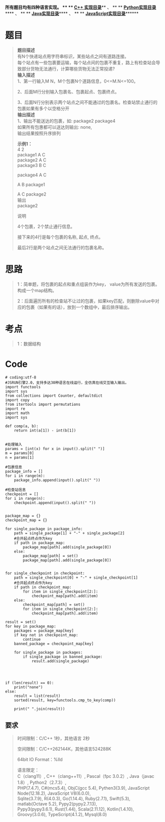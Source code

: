 **所有题目均有四种语言实现。 ** ** **[C++
实现目录](https://blog.csdn.net/misayaaaaa/category_12036814.html "C++
实现目录")****** 、 ** **
**[Python实现目录](https://blog.csdn.net/misayaaaaa/category_12111005.html
"Python实现目录")****** 、 ** **
**[Java实现目录](https://blog.csdn.net/misayaaaaa/category_12111006.html
"Java实现目录")****** 、 ** **
**[JavaScript实现目录](https://blog.csdn.net/misayaaaaa/category_12199270.html
"JavaScript实现目录")********

# 题目

> **题目描述**  
>  有N个快递站点用字符串标识，某些站点之间有道路连接。  
>  每个站点有一些包裹要运输，每个站点间的包裹不重复，路上有检查站会导致部分货物无法通行，计算哪些货物无法正常投递?  
>  **输入描述**  
>  1、第一行输入M N，M个包裹N个道路信息，0<=M.N<=100。
>
> 2、后面M行分别输入包裹名、包裹起点、包裹终点。
>
> 3、后面N行分别表示两个站点之间不能通过的包裹名。检查站禁止通行的包裹如果有多个以空格分开  
>  **输出描述**  
>  1、输出不能送达的包裹，如: package2 package4  
>  如果所有包惠都可以送达则输出: none,  
>  输出结果按照升序排列
>
> **示例1：**  
>  4 2  
>  package1 A C  
>  package2 A C  
>  package3 B C
>
> package4 A C
>
> A B package1
>
> A C package2  
>  输出  
>  package2
>
> 说明
>
> 4个包裹，2个禁止通行信息。
>
> 接下来的4行是每个包裹的名称, 起点, 终点。
>
> 最后2行是两个站点之间无法通行的包裹名称。

# 思路

> 1：简单题，将包裹的起点和重点组装作为key， value为所有发送的包裹。构成一个map结构。
>
> 2：后面遍历所有的检查站不让过的包裹，如果key匹配，则删除value中对应的包裹（如果有的话），放到一个数组中，最后排序输出。

# 考点

> 1：数据结构

# Code

    
    
    # coding:utf-8
    #JSRUN引擎2.0，支持多达30种语言在线运行，全仿真在线交互输入输出。 
    import functools
    import sys
    from collections import Counter, defaultdict
    import copy
    from itertools import permutations
    import re
    import math
    import sys
    
    def comp(a, b):
        return int(a[1]) - int(b[1])
    
    
    #处理输入
    params = [int(x) for x in input().split(" ")]
    m = params[0]
    n = params[1]
    
    #包裹信息
    package_info = []
    for i in range(m):
        package_info.append(input().split(" "))
    
    #检查站信息
    checkpoint = []
    for i in range(n):
        checkpoint.append(input().split(" "))
    
    
    package_map = {}
    checkpoint_map = {}
    
    for single_package in package_info:
        path = single_package[1] + "-" + single_package[2]
        #合并起点终点作为key
        if path in package_map:
            package_map[path].add(single_package[0])
        else:
            package_map[path] = set()
            package_map[path].add(single_package[0])
    
    
    for single_checkpoint in checkpoint:
        path = single_checkpoint[0] + "-" + single_checkpoint[1]
        #合并起点终点作为key
        if path in checkpoint_map:
            for item in single_checkpoint[2:]:
                checkpoint_map[path].add(item)
        else:
            checkpoint_map[path] = set()
            for item in single_checkpoint[2:]:
                checkpoint_map[path].add(item)
        
    result = set()
    for key in package_map:
        packages = package_map[key]
        if key not in checkpoint_map:
            continue
        banned_package = checkpoint_map[key]
    
        for single_package in packages:
            if single_package in banned_package:
                result.add(single_package)
            
        
    
    
    if (len(result) == 0):
        print("none")
    else:
        result = list(result)
        sorted(result, key=functools.cmp_to_key(comp))
    
        print(" ".join(result))
            
        
    

## 要求

> 时间限制：C/C++ 1秒，其他语言 2秒
>
> 空间限制：C/C++262144K，其他语言524288K
>
> 64bit IO Format：%lld
>
> 语言限定：  
>  C（clang11）, C++（clang++11）, Pascal（fpc 3.0.2）, Java（javac 1.8）,
> Python2（2.7.3）,  
>  PHP(7.4.7), C#(mcs5.4), ObjC(gcc 5.4), Pythen3(3.9), JavaScript
> Node(12.18.2), JavaScript V8(6.0.0),  
>  Sqlite(3.7.9), R(4.0.3), Go(1.14.4), Ruby(2.7.1), Swift(5.3), matlab(Octave
> 5.2), Pypy2(pypy2.7.13),  
>  Pypy3(pypy3.6.1), Rust(1.44), Scala(2.11.12), Kotlin(1.4.10),
> Groovy(3.0.6), TypeScript(4.1.2), Mysql(8.0)


